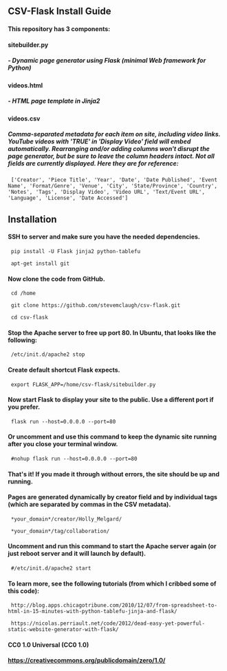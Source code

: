 ## CSV-Flask Install Guide


#### This repository has 3 components:

#### sitebuilder.py 
#####   - Dynamic page generator using Flask (minimal Web framework for Python)

#### videos.html
#####   - HTML page template in Jinja2

#### videos.csv 
##### Comma-separated metadata for each item on site, including video links. YouTube videos with 'TRUE' in 'Display Video' field will embed automatically. Rearranging and/or adding columns won't disrupt the page generator, but be sure to leave the column headers intact. Not all fields are currently displayed. Here they are for reference:

     ['Creator', 'Piece Title', 'Year', 'Date', 'Date Published', 'Event Name', 'Format/Genre', 'Venue', 'City', 'State/Province', 'Country', 'Notes', 'Tags', 'Display Video', 'Video URL', 'Text/Event URL', 'Language', 'License', 'Date Accessed']


## Installation


#### SSH to server and make sure you have the needed dependencies.

     pip install -U Flask jinja2 python-tablefu

     apt-get install git

#### Now clone the code from GitHub.

     cd /home

     git clone https://github.com/stevemclaugh/csv-flask.git

     cd csv-flask

#### Stop the Apache server to free up port 80. In Ubuntu, that looks like the following:

     /etc/init.d/apache2 stop

#### Create default shortcut Flask expects.

     export FLASK_APP=/home/csv-flask/sitebuilder.py

#### Now start Flask to display your site to the public. Use a different port if you prefer.

     flask run --host=0.0.0.0 --port=80

#### Or uncomment and use this command to keep the dynamic site running after you close your terminal window.

     #nohup flask run --host=0.0.0.0 --port=80

#### That's it! If you made it through without errors, the site should be up and running.

#### Pages are generated dynamically by creator field and by individual tags (which are separated by commas in the CSV metadata).

     *your_domain*/creator/Holly_Melgard/

     *your_domain*/tag/collaboration/
     

#### Uncomment and run this command to start the Apache server again (or just reboot server and it will launch by default).

     #/etc/init.d/apache2 start



#### 

#### To learn more, see the following tutorials (from which I cribbed some of this code):
     
     http://blog.apps.chicagotribune.com/2010/12/07/from-spreadsheet-to-html-in-15-minutes-with-python-tablefu-jinja-and-flask/
     
     https://nicolas.perriault.net/code/2012/dead-easy-yet-powerful-static-website-generator-with-flask/



#### CC0 1.0 Universal (CC0 1.0)

#### https://creativecommons.org/publicdomain/zero/1.0/

